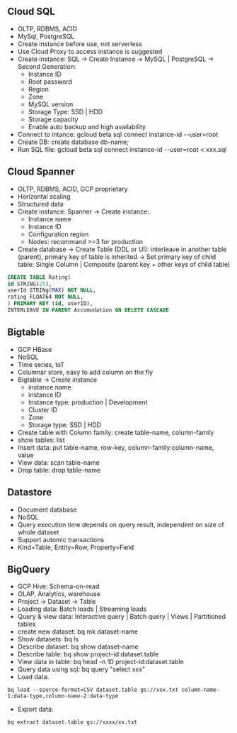 ## Cloud SQL
* OLTP, RDBMS, ACID
* MySql, PostgreSQL
* Create instance before use, not serverless
* Use Cloud Proxy to access instance is suggested
* Create instance: SQL -> Create Instance -> MySQL | PostgreSQL -> Second Generation:
  * Instance ID
  * Root password
  * Region
  * Zone
  * MySQL version
  * Storage Type: SSD | HDD
  * Storage capacity
  * Enable auto backup and high availability
* Connect to intance: gcloud beta sql connect instance-id --user=root
* Create DB: create database db-name;
* Run SQL file: gcloud beta sql connect instance-id --user=root < xxx.sql


## Cloud Spanner
* OLTP, RDBMS, ACID, GCP proprietary
* Horizontal scaling
* Structured data
* Create instance: Spanner -> Create instance:
  * Instance name
  * Instance ID
  * Configuration region
  * Nodes: recommand >=3 for production
* Create database -> Create Table (DDL or UI): interleave in another table (parent), primary key of table is inherited -> Set primary key of child table: Single Column | Composite (parent key + other keys of child table) 
~~~sql
CREATE TABLE Rating(
id STRING(25),
userId STRINg(MAX) NOT NULL,
rating FLOAT64 NOT NULL,
) PRIMARY KEY (id, userID),
INTERLEAVE IN PARENT Accomodation ON DELETE CASCADE
~~~


## Bigtable
* GCP HBase
* NoSQL
* Time series, IoT
* Columnar store, easy to add column on the fly
* Bigtable -> Create instance
  * instance name
  * instance ID
  * Instance type: production | Development
  * Cluster ID
  * Zone
  * Storage type: SSD | HDD
* Create table with Column family: create table-name, column-family
* show tables: list
* Insert data: put table-name, row-key, column-family:column-name, value
* View data: scan table-name
* Drop table: drop table-name

## Datastore
* Document database
* NoSQL
* Query execution time depends on query result, independent on size of whole dataset
* Support automic transactions
* Kind=Table, Entity=Row, Property=Field

## BigQuery
* GCP Hive: Schema-on-read
* OLAP, Analytics, warehouse
* Project -> Dataset -> Table
* Loading data: Batch loads | Streaming loads
* Query & view data: Interactive query | Batch query | Views | Partitioned tables
* create new dataset: bq mk dataset-name
* Show datasets: bq ls
* Describe dataset: bq show dataset-name
* Describe table: bq show project-id:dataset.table
* View data in table: bq head -n 10 project-id:dataset.table
* Query data using sql: bq query "select xxx"
* Load data:
~~~
bq load --source-format=CSV dataset.table gs://xxx.txt column-name-1:data-type,column-name-2:data-type
~~~
* Export data:
~~~
bq extract dataset.table gs://xxxx/xx.txt
~~~


